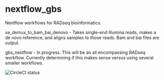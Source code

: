 # nextflow_gbs
Nextflow workflows for RADseq bioinformatics. 

se_demux_to_bam_bai_denovo - Takes single-end Illumina reads, makes a de novo reference, and aligns samples to those reads. Bam and bai files are output.

gbs_nextflow - In progress. This will be an all encompassing RADseq workflow. Currently determining if this makes sense versus using several smaller workflows.

![CircleCI status](https://app.circleci.com/pipelines/github/JHarrisonEcoEvo/nextflow_gbs)

